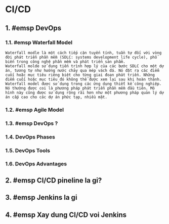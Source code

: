 # **CI/CD**

## **1. #emsp DevOps**
### **1.1. #emsp Waterfall Model**
	Waterfall modle là một cách tiếp cận tuyến tính, tuần tự đối với vòng đời phát triển phần mềm (SDLC: systems development life cycle), phổ biến trong công nghệ phần mềm và phát triển sản phẩm.
	Waterfall molde sử dụng tiến trình hợp lý của các bước SDLC cho một dự án, tương tự như hướng nước chảy qua mép vách đá. Nó đặt ra các điểm cuối hoặc mục tiêu riêng biệt cho từng giai đoạn phát triển. Những điểm cuối hoặc mục tiêu đó không thể được xem lại sau khi hoàn thành.
	Waterfall model được sử dụng trong các ứng dụng thiết kế công nghiệp. Nó thường được coi là phương pháp phát triển phần mềm đầu tiên. Mô hình này cũng được sử dụng rộng rãi hơn như một phương pháp quản lý dự án cấp cao cho các dự án phức tạp, nhiều mặt.
### **1.2. #emsp Agile Model**
### **1.3. #emsp DevOps ?**
### **1.4. DevOps Phases**
### **1.5. DevOps Tools**
### **1.6. DevOps Advantages**


## **2. #emsp CI/CD pineline la gi?**
## **3. #emsp Jenkins la gi**
## **4. #emsp Xay dung CI/CD voi Jenkins**
